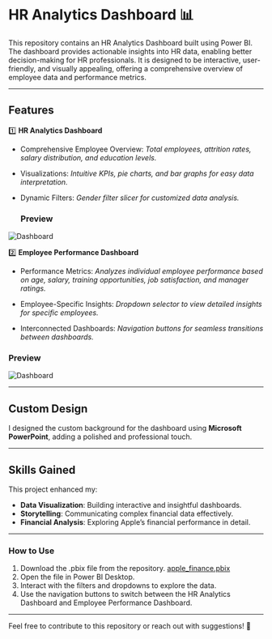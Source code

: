 # HR Analytics Dashboard 📊

This repository contains an HR Analytics Dashboard built using Power BI. The dashboard provides actionable insights into HR data, enabling better decision-making for HR professionals. It is designed to be interactive, user-friendly, and visually appealing, offering a comprehensive overview of employee data and performance metrics.

---

## Features

1️⃣ **HR Analytics Dashboard**
- Comprehensive Employee Overview:
  *Total employees, attrition rates, salary distribution, and education levels.*

- Visualizations:
  *Intuitive KPIs, pie charts, and bar graphs for easy data interpretation.*

- Dynamic Filters:
  *Gender filter slicer for customized data analysis.*

  ### Preview
![Dashboard](./screenshots/first_page.png)

2️⃣ **Employee Performance Dashboard**
- Performance Metrics:
*Analyzes individual employee performance based on age, salary, training opportunities, job satisfaction, and manager ratings.*

- Employee-Specific Insights:
*Dropdown selector to view detailed insights for specific employees.*

- Interconnected Dashboards:
*Navigation buttons for seamless transitions between dashboards.*

### Preview
![Dashboard](./screenshots/first_page.png)

---

## Custom Design
I designed the custom background for the dashboard using **Microsoft PowerPoint**, adding a polished and professional touch.

---

## Skills Gained
This project enhanced my:
- **Data Visualization**: Building interactive and insightful dashboards.
- **Storytelling**: Communicating complex financial data effectively.
- **Financial Analysis**: Exploring Apple’s financial performance in detail.
---

### How to Use
1. Download the .pbix file from the repository. [apple_finance.pbix](./apple_finance.pbix)
2. Open the file in Power BI Desktop.
3. Interact with the filters and dropdowns to explore the data.
4. Use the navigation buttons to switch between the HR Analytics Dashboard and Employee Performance Dashboard.

---
Feel free to contribute to this repository or reach out with suggestions! 🎉
